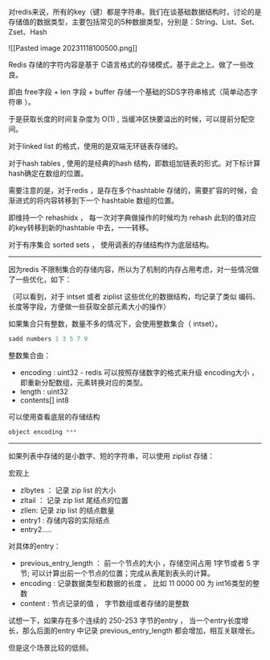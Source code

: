 对redis来说，所有的key（键）都是字符串。我们在谈基础数据结构时，讨论的是存储值的数据类型，主要包括常见的5种数据类型，分别是：String、List、Set、Zset、Hash

![[Pasted image 20231118100500.png]]

Redis 存储的字符内容是基于 C语言格式的存储模式，基于此之上。做了一些改良。

即由 free字段 + len 字段 + buffer 存储一个基础的SDS字符串格式（简单动态字符串 ）。

于是获取长度的时间复杂度为 O(1) , 当缓冲区快要溢出的时候，可以提前分配空间。

对于linked list 的格式，使用的是双端无环链表存储的。

对于hash tables , 使用的是经典的hash 结构，即数组加链表的形式。对下标计算hash确定在数组的位置。

需要注意的是，对于redis ，是存在多个hashtable 存储的，需要扩容的时候，会渐进式的将内容转移到下一个 hashtable 数组的位置。

即维持一个 rehashidx ， 每一次对字典做操作的时候均为 rehash 此刻的值对应的key转移到新的hashtable 中去，一一转移。

对于有序集合 sorted sets ， 使用调表的存储结构作为底层结构。

---

因为redis 不限制集合的存储内容，所以为了机制的内存占用考虑，对一些情况做了一些优化，如下：

（可以看到，对于 intset 或者 ziplist 这些优化的数据结构，均记录了类似 编码、长度等字段，方便做一些获取全部元素大小的操作）

如果集合只有整数，数量不多的情况下，会使用整数集合（ intset）。

```java
sadd numbers 1 3 5 7 9
```

整数集合由：

- encoding : uint32 - redis 可以按照存储数字的格式来升级 encoding大小 ， 即重新分配数组，元素转换对应的类型。
- length : uint32
- contents[] int8

可以使用查看底层的存储结构

```java
object encoding ***
```

---

如果列表中存储的是小数字、短的字符串，可以使用 ziplist 存储：

宏观上

- zlbytes ： 记录 zip list 的大小
- zltail ： 记录 zip list 尾结点的位置
- zllen: 记录 zip list 的结点数量
- entry1 : 存储内容的实际结点
- entry2…..

对具体的entry：

- previous_entry_length ： 前一个节点的大小 ，存储空间占用 1字节或者 5 字节; 可以计算出前一个节点的位置；完成从表尾到表头的计算。
- encoding : 记录数据类型和数据的长度 。 比如 11 0000 00 为 int16类型的整数
- content : 节点记录的值 ， 字节数组或者存储的是整数

试想一下，如果存在多个连续的 250-253 字节的entry ， 当一个entry长度增长，那么后面的entry 中记录 previous_entry_length 都会增加，相互关联增长。

但是这个场景比较的低频。